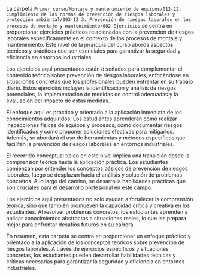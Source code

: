 La carpeta `Primer curso/Montaje y mantenimiento de equipos/012-12. Cumplimiento de las normas de prevención de riesgos laborales y protección ambiental/003-12.3. Prevención de riesgos laborales en los procesos de montaje y mantenimiento/002-Ejercicios` se centra en proporcionar ejercicios prácticos relacionados con la prevención de riesgos laborales específicamente en el contexto de los procesos de montaje y mantenimiento. Este nivel de la jerarquía del curso aborda aspectos técnicos y prácticos que son esenciales para garantizar la seguridad y eficiencia en entornos industriales.

Los ejercicios aquí presentados están diseñados para complementar el contenido teórico sobre prevención de riesgos laborales, enfocándose en situaciones concretas que los profesionales pueden enfrentar en su trabajo diario. Estos ejercicios incluyen la identificación y análisis de riesgos potenciales, la implementación de medidas de control adecuadas y la evaluación del impacto de estas medidas.

El enfoque aquí es práctico y orientado a la aplicación inmediata de los conocimientos adquiridos. Los estudiantes aprenderán cómo realizar inspecciones físicas de equipos y procesos, cómo documentar riesgos identificados y cómo proponer soluciones efectivas para mitigarlos. Además, se abordará el uso de herramientas y métodos específicos que facilitan la prevención de riesgos laborales en entornos industriales.

El recorrido conceptual típico en este nivel implica una transición desde la comprensión teórica hasta la aplicación práctica. Los estudiantes comienzan por entender los conceptos básicos de prevención de riesgos laborales, luego se desplazan hacia el análisis y solución de problemas concretos. A lo largo del camino, se desarrolla habilidades prácticas que son cruciales para el desarrollo profesional en este campo.

Los ejercicios aquí presentados no solo ayudan a fortalecer la comprensión teórica, sino que también promueven la capacidad crítica y creativa en los estudiantes. Al resolver problemas concretos, los estudiantes aprenden a aplicar conocimientos abstractos a situaciones reales, lo que les prepara mejor para enfrentar desafíos futuros en su carrera.

En resumen, esta carpeta se centra en proporcionar un enfoque práctico y orientado a la aplicación de los conceptos teóricos sobre prevención de riesgos laborales. A través de ejercicios específicos y situaciones concretas, los estudiantes pueden desarrollar habilidades técnicas y críticas necesarias para garantizar la seguridad y eficiencia en entornos industriales.
